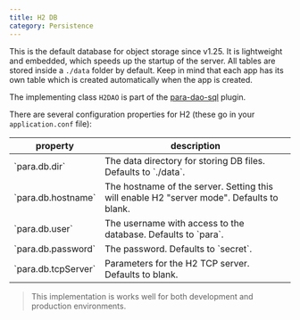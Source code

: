 ```yaml
---
title: H2 DB
category: Persistence
---
```


This is the default database for object storage since v1.25. It is lightweight and embedded, which speeds up the
startup of the server. All tables are stored inside a `./data` folder by default. Keep in mind that each app has its
own table which is created automatically when the app is created.

The implementing class `H2DAO` is part of the [para-dao-sql](https://github.com/Erudika/para-dao-sql) plugin.

There are several configuration properties for H2 (these go in your `application.conf` file):

<table class="table table-striped">
	<thead>
		<tr>
			<th>property</th>
			<th>description</th>
		</tr>
	</thead>
	<tbody>
		<tr><td>`para.db.dir`</td><td> The data directory for storing DB files. Defaults to `./data`.</td></tr>
		<tr><td>`para.db.hostname`</td><td> The hostname of the server. Setting this will enable H2 "server mode". Defaults to blank.</td></tr>
		<tr><td>`para.db.user`</td><td> The username with access to the database. Defaults to `para`.</td></tr>
		<tr><td>`para.db.password`</td><td> The password. Defaults to `secret`.</td></tr>
		<tr><td>`para.db.tcpServer`</td><td> Parameters for the H2 TCP server. Defaults to blank.</td></tr>
	</tbody>
</table>

> This implementation is works well for both development and production environments.
